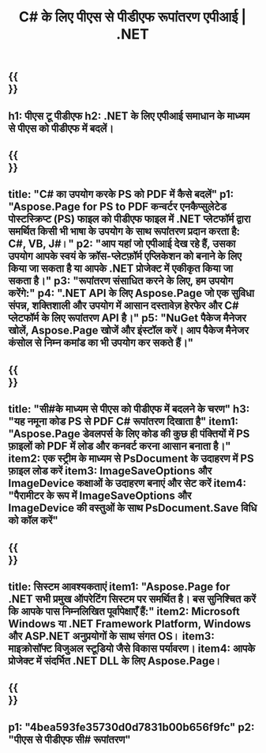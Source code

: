 ﻿---
translation: true
template: /_templates/_conversion-child-net.md
title:  C# के लिए पीएस से पीडीएफ रूपांतरण एपीआई |  .NET
url: /net/conversion/ps-to-pdf/
description: 'पीएस से पीडीएफ  C# रूपांतरण के लिए नमूना कोड। VB.NET, Asp.NET या किसी .NET आधारित एप्लिकेशन के भीतर बैच PS फ़ाइलों को PDF रूपांतरण के लिए API उदाहरण कोड का उपयोग करें।'
informat: PS
outformat: PDF
otherformats: XPS EPS
---

{{<section banner>}}
---
h1: पीएस टू पीडीएफ
h2: .NET के लिए एपीआई समाधान के माध्यम से पीएस को पीडीएफ में बदलें।
---

{{<section overview>}}
---
title: "C# का उपयोग करके PS को PDF में कैसे बदलें"
p1: "Aspose.Page for PS to PDF कन्वर्टर एनकैप्सुलेटेड पोस्टस्क्रिप्ट (PS) फाइल को पीडीएफ फाइल में .NET प्लेटफॉर्म द्वारा समर्थित किसी भी भाषा के उपयोग के साथ रूपांतरण प्रदान करता है: C#, VB, J#।"
p2: "आप यहां जो एपीआई देख रहे हैं, उसका उपयोग आपके स्वयं के क्रॉस-प्लेटफ़ॉर्म एप्लिकेशन को बनाने के लिए किया जा सकता है या आपके .NET प्रोजेक्ट में एकीकृत किया जा सकता है।"
p3: "रूपांतरण संसाधित करने के लिए, हम उपयोग करेंगे:"
p4: ".NET API के लिए Aspose.Page जो एक सुविधा संपन्न, शक्तिशाली और उपयोग में आसान दस्तावेज़ हेरफेर और C# प्लेटफॉर्म के लिए रूपांतरण API है।"
p5: "NuGet पैकेज मैनेजर खोलें, Aspose.Page खोजें और इंस्टॉल करें। आप पैकेज मैनेजर कंसोल से निम्न कमांड का भी उपयोग कर सकते हैं।"
---

{{<section feature1>}}
---
title: "सी#के माध्यम से पीएस को पीडीएफ में बदलने के चरण"
h3: "यह नमूना कोड PS से PDF C# रूपांतरण दिखाता है"
item1: "Aspose.Page डेवलपर्स के लिए कोड की कुछ ही पंक्तियों में PS फ़ाइलों को PDF में लोड और कनवर्ट करना आसान बनाता है।"
item2: एक स्ट्रीम के माध्यम से PsDocument के उदाहरण में PS फ़ाइल लोड करें
item3: ImageSaveOptions और ImageDevice कक्षाओं के उदाहरण बनाएं और सेट करें
item4: "पैरामीटर के रूप में ImageSaveOptions और ImageDevice की वस्तुओं के साथ PsDocument.Save विधि को कॉल करें"
---

{{<section feature2>}}
---
title: सिस्टम आवश्यकताएं
item1: "Aspose.Page for .NET सभी प्रमुख ऑपरेटिंग सिस्टम पर समर्थित है। बस सुनिश्चित करें कि आपके पास निम्नलिखित पूर्वापेक्षाएँ हैं:"
item2: Microsoft Windows या .NET Framework Platform, Windows और ASP.NET अनुप्रयोगों के साथ संगत OS।
item3: माइक्रोसॉफ्ट विजुअल स्टूडियो जैसे विकास पर्यावरण।
item4: आपके प्रोजेक्ट में संदर्भित .NET DLL के लिए Aspose.Page।
---

{{<section gist>}}
---
p1: "4bea593fe35730d0d7831b00b656f9fc"
p2: "पीएस से पीडीएफ सी# रूपांतरण"
---


